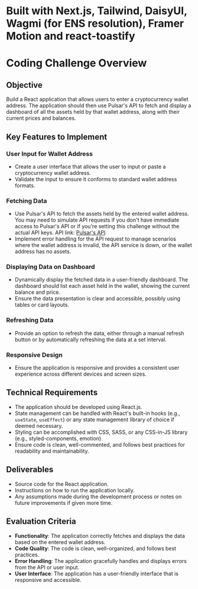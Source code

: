 # Built with Next.js, Tailwind, DaisyUI, Wagmi (for ENS resolution), Framer Motion and react-toastify

# Coding Challenge Overview

## Objective
Build a React application that allows users to enter a cryptocurrency wallet address. The application should then use Pulsar's API to fetch and display a dashboard of all the assets held by that wallet address, along with their current prices and balances.

## Key Features to Implement

### User Input for Wallet Address
- Create a user interface that allows the user to input or paste a cryptocurrency wallet address.
- Validate the input to ensure it conforms to standard wallet address formats.

### Fetching Data
- Use Pulsar's API to fetch the assets held by the entered wallet address. You may need to simulate API requests if you don't have immediate access to Pulsar's API or if you're setting this challenge without the actual API keys. API link: [Pulsar's API](https://app.pulsar.finance/api-early-access)
- Implement error handling for the API request to manage scenarios where the wallet address is invalid, the API service is down, or the wallet address has no assets.

### Displaying Data on Dashboard
- Dynamically display the fetched data in a user-friendly dashboard. The dashboard should list each asset held in the wallet, showing the current balance and price.
- Ensure the data presentation is clear and accessible, possibly using tables or card layouts.

### Refreshing Data
- Provide an option to refresh the data, either through a manual refresh button or by automatically refreshing the data at a set interval.

### Responsive Design
- Ensure the application is responsive and provides a consistent user experience across different devices and screen sizes.

## Technical Requirements
- The application should be developed using React.js.
- State management can be handled with React's built-in hooks (e.g., `useState`, `useEffect`) or any state management library of choice if deemed necessary.
- Styling can be accomplished with CSS, SASS, or any CSS-in-JS library (e.g., styled-components, emotion).
- Ensure code is clean, well-commented, and follows best practices for readability and maintainability.

## Deliverables
- Source code for the React application.
- Instructions on how to run the application locally.
- Any assumptions made during the development process or notes on future improvements if given more time.

## Evaluation Criteria
- **Functionality**: The application correctly fetches and displays the data based on the entered wallet address.
- **Code Quality**: The code is clean, well-organized, and follows best practices.
- **Error Handling**: The application gracefully handles and displays errors from the API or user input.
- **User Interface**: The application has a user-friendly interface that is responsive and accessible.